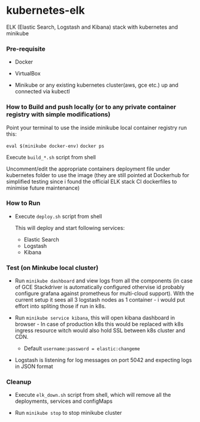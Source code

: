 # kubernetes-elk
ELK (Elastic Search, Logstash and Kibana) stack with kubernetes and minikube

### Pre-requisite

- Docker

- VirtualBox

- Minikube or any existing kubernetes cluster(aws, gce etc.) up and connected via kubectl




### How to Build and push locally (or to any private container registry with simple modifications)

Point your terminal to use the inside minikube local container registry run this:

`eval $(minikube docker-env)`
`docker ps` 

Execute `build_*.sh` script from shell

Uncomment/edit the appropriate containers deployment file under kubernetes folder to use the image (they are still pointed at Dockerhub for simplified testing since i found the official ELK stack CI dockerfiles to minimise future maintenance)


### How to Run

- Execute `deploy.sh` script from shell

    This will deploy and start following services:
    - Elastic Search 
    - Logstash
    - Kibana

### Test (on Minkube local cluster)

- Run `minikube dashboard` and view logs from all the components (in case of GCE Stackdriver is automatically configured othervise id probably configure grafana against prometheus for multi-cloud support). With the current setup it sees all 3 logstash nodes as 1 container - i would put effort into spliting those if run in k8s.

- Run `minikube service kibana`, this will open kibana dashboard in browser - In case of production k8s this would be replaced with k8s ingress resource witch would also hold SSL between k8s cluster and CDN.
	- Default `username:password = elastic:changeme`

- Logstash is listening for log messages on port 5042 and expecting logs in JSON format

### Cleanup

- Execute `elk_down.sh` script from shell, which will remove all the deployments, services and configMaps

- Run `minikube stop` to stop minikube cluster